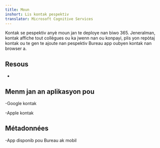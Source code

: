 ```yaml
---
title: Moun
inshort: Lis kontak pespektiv
translator: Microsoft Cognitive Services
---
```


Kontak se pespektiv anyè moun jan te deploye nan biwo 365.
Jeneralman, kontak affiche tout collègues ou ka jwenn nan ou
konpayi, plis yon repòtaj kontak ou te gen te ajoute nan pespektiv Bureau
app oubyen kontak nan browser a.

Resous
---------

-   

Menm jan an aplikasyon pou
--------------------

-Google kontak

-Apple kontak

Métadonnées
--------

-App disponib pou Bureau ak mobil

